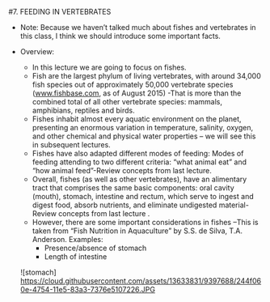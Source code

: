#7. FEEDING IN VERTEBRATES

- Note: Because we haven’t talked much about fishes and vertebrates in this class, I think we should introduce some important facts.
- Overview:
  - In this lecture we are going to focus on fishes.
  - Fish are the largest phylum of living vertebrates, with around 34,000 fish species out of approximately 50,000 vertebrate species (www.fishbase.com, as of August 2015) -That is more than the combined total of all other vertebrate species: mammals, amphibians, reptiles and birds.
  - Fishes inhabit almost every aquatic environment on the planet, presenting an enormous variation in temperature, salinity, oxygen, and other chemical and physical water properties – we will see this in subsequent lectures.
  - Fishes have also adapted different modes of feeding: Modes of feeding attending to two different criteria: “what animal eat” and “how animal feed”-Review concepts from last lecture.
  - Overall, fishes (as well as other vertebrates), have an alimentary tract that comprises the same basic components: oral cavity (mouth), stomach, intestine and rectum, which serve to ingest and digest food, absorb nutrients, and eliminate undigested material- Review concepts from last lecture .
  - However, there are some important considerations in fishes –This is taken from “Fish Nutrition in Aquaculture” by S.S. de Silva, T.A. Anderson. Examples:
    - Presence/absence of stomach
    - Length of intestine
    
  ![stomach] https://cloud.githubusercontent.com/assets/13633831/9397688/244f060e-4754-11e5-83a3-7376e5107226.JPG
